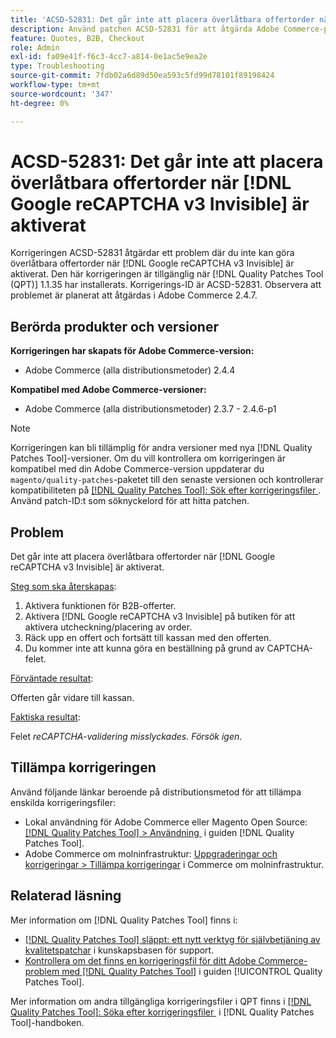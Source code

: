 ```yaml
---
title: 'ACSD-52831: Det går inte att placera överlåtbara offertorder när [!DNL Google reCAPTCHA v3 Invisible] är aktiverat'
description: Använd patchen ACSD-52831 för att åtgärda Adobe Commerce-problemet där du inte kan göra överlåtbara offertbeställningar när  [!DNL Google reCAPTCHA v3 Invisible] är aktiverat.
feature: Quotes, B2B, Checkout
role: Admin
exl-id: fa09e41f-f6c3-4cc7-a814-0e1ac5e9ea2e
type: Troubleshooting
source-git-commit: 7fdb02a6d89d50ea593c5fd99d78101f89198424
workflow-type: tm+mt
source-wordcount: '347'
ht-degree: 0%

---
```


# ACSD-52831: Det går inte att placera överlåtbara offertorder när [!DNL Google reCAPTCHA v3 Invisible] är aktiverat

Korrigeringen ACSD-52831 åtgärdar ett problem där du inte kan göra överlåtbara offertorder när [!DNL Google reCAPTCHA v3 Invisible] är aktiverat. Den här korrigeringen är tillgänglig när [!DNL Quality Patches Tool (QPT)] 1.1.35 har installerats. Korrigerings-ID är ACSD-52831. Observera att problemet är planerat att åtgärdas i Adobe Commerce 2.4.7.

## Berörda produkter och versioner

**Korrigeringen har skapats för Adobe Commerce-version:**

* Adobe Commerce (alla distributionsmetoder) 2.4.4

**Kompatibel med Adobe Commerce-versioner:**

* Adobe Commerce (alla distributionsmetoder) 2.3.7 - 2.4.6-p1

>[!NOTE]
>
>Korrigeringen kan bli tillämplig för andra versioner med nya [!DNL Quality Patches Tool]-versioner. Om du vill kontrollera om korrigeringen är kompatibel med din Adobe Commerce-version uppdaterar du `magento/quality-patches`-paketet till den senaste versionen och kontrollerar kompatibiliteten på [[!DNL Quality Patches Tool]: Sök efter korrigeringsfiler &#x200B;](https://experienceleague.adobe.com/tools/commerce-quality-patches/index.html?lang=sv-SE). Använd patch-ID:t som söknyckelord för att hitta patchen.

## Problem

Det går inte att placera överlåtbara offertorder när [!DNL Google reCAPTCHA v3 Invisible] är aktiverat.

<u>Steg som ska återskapas</u>:

1. Aktivera funktionen för B2B-offerter.
1. Aktivera [!DNL Google reCAPTCHA v3 Invisible] på butiken för att aktivera utcheckning/placering av order.
1. Räck upp en offert och fortsätt till kassan med den offerten.
1. Du kommer inte att kunna göra en beställning på grund av CAPTCHA-felet.

<u>Förväntade resultat</u>:

Offerten går vidare till kassan.

<u>Faktiska resultat</u>:

Felet *reCAPTCHA-validering misslyckades. Försök igen*.

## Tillämpa korrigeringen

Använd följande länkar beroende på distributionsmetod för att tillämpa enskilda korrigeringsfiler:

* Lokal användning för Adobe Commerce eller Magento Open Source: [[!DNL Quality Patches Tool] > Användning &#x200B;](/help/tools/quality-patches-tool/usage.md) i guiden [!DNL Quality Patches Tool].
* Adobe Commerce om molninfrastruktur: [Uppgraderingar och korrigeringar > Tillämpa korrigeringar](https://experienceleague.adobe.com/docs/commerce-cloud-service/user-guide/develop/upgrade/apply-patches.html?lang=sv-SE) i Commerce om molninfrastruktur.

## Relaterad läsning

Mer information om [!DNL Quality Patches Tool] finns i:

* [[!DNL Quality Patches Tool] släppt: ett nytt verktyg för självbetjäning av kvalitetspatchar](https://experienceleague.adobe.com/sv/docs/commerce-operations/tools/quality-patches-tool/quality-patches-tool-to-self-serve-quality-patches) i kunskapsbasen för support.
* [Kontrollera om det finns en korrigeringsfil för ditt Adobe Commerce-problem med  [!DNL Quality Patches Tool]](/help/tools/quality-patches-tool/patches-available-in-qpt/check-patch-for-magento-issue-with-magento-quality-patches.md) i guiden [!UICONTROL Quality Patches Tool].


Mer information om andra tillgängliga korrigeringsfiler i QPT finns i [[!DNL Quality Patches Tool]: Söka efter korrigeringsfiler &#x200B;](https://experienceleague.adobe.com/tools/commerce-quality-patches/index.html?lang=sv-SE) i [!DNL Quality Patches Tool]-handboken.
